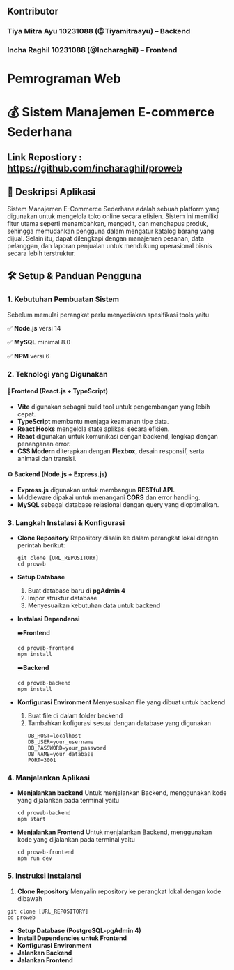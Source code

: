 ## Kontributor  
### Tiya Mitra Ayu 10231088 (@Tiyamitraayu) – Backend  
### Incha Raghil 10231088 (@Incharaghil) – Frontend 

# Pemrograman Web

# 💰 Sistem Manajemen E-commerce Sederhana

## Link Repostiory : https://github.com/incharaghil/proweb

## 📝 Deskripsi Aplikasi 
Sistem Manajemen E-Commerce Sederhana adalah sebuah platform yang digunakan untuk mengelola toko online secara efisien. Sistem ini memiliki fitur utama seperti menambahkan, mengedit, dan menghapus produk, sehingga memudahkan pengguna dalam mengatur katalog barang yang dijual. Selain itu, dapat dilengkapi dengan manajemen pesanan, data pelanggan, dan laporan penjualan untuk mendukung operasional bisnis secara lebih terstruktur. 

## 🛠️ Setup & Panduan Pengguna 
### 1. Kebutuhan Pembuatan Sistem
Sebelum memulai perangkat perlu menyediakan spesifikasi tools yaitu

✅ **Node.js** versi 14

✅ **MySQL** minimal 8.0

✅ **NPM** versi 6

### 2. Teknologi yang Digunakan

#### 🎨**Frontend (React.js + TypeScript)**
-  **Vite** digunakan sebagai build tool untuk pengembangan yang lebih cepat.
-  **TypeScript** membantu menjaga keamanan tipe data.
-  **React Hooks** mengelola state aplikasi secara efisien.
-  **React** digunakan untuk komunikasi dengan backend, lengkap dengan penanganan error.
-  **CSS Modern** diterapkan dengan **Flexbox**, desain responsif, serta animasi dan transisi.

#### ⚙️ **Backend (Node.js + Express.js)**
- **Express.js** digunakan untuk membangun **RESTful API.**
- Middleware dipakai untuk menangani **CORS** dan error handling.
- **MySQL** sebagai database relasional dengan query yang dioptimalkan.

### 3. Langkah Instalasi & Konfigurasi
- **Clone Repository**
  Repository disalin ke dalam perangkat lokal dengan perintah berikut:
  ```
  git clone [URL_REPOSITORY]
  cd proweb
  ```
- **Setup Database**
    1. Buat database baru di **pgAdmin 4**
    2. Impor struktur database
    3. Menyesuaikan kebutuhan data untuk backend
- **Instalasi Dependensi**

  ➡️**Frontend**
  ```
  cd proweb-frontend
  npm install
  ```
  ➡️**Backend**
  ```
  cd proweb-backend
  npm install
  ```
- **Konfigurasi Environment**
  Menyesuaikan file yang dibuat untuk backend
  1. Buat file di dalam folder backend
  2. Tambahkan kofigurasi sesuai dengan database yang digunakan
     ```
     DB_HOST=localhost
     DB_USER=your_username
     DB_PASSWORD=your_password
     DB_NAME=your_database
     PORT=3001

### 4. Manjalankan Aplikasi
- **Menjalankan backend**
  Untuk menjalankan Backend, menggunakan kode yang dijalankan pada terminal yaitu
  ```
  cd proweb-backend
  npm start
  ```
- **Menjalankan Frontend**
  Untuk menjalankan Backend, menggunakan kode yang dijalankan pada terminal yaitu
  ```
  cd proweb-frontend
  npm run dev
  ```
### 5. Instruksi Instalansi
1. **Clone Repository**
  Menyalin repository ke perangkat lokal dengan kode dibawah
  ```
  git clone [URL_REPOSITORY]
  cd proweb
  ```
- **Setup Database (PostgreSQL-pgAdmin 4)**
- **Install Dependencies untuk Frontend**
- **Konfigurasi Environment**
- **Jalankan Backend**
- **Jalankan Frontend**

